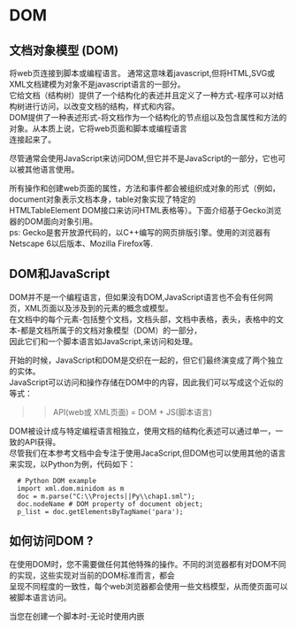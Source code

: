 # DOM

## 文档对象模型 (DOM)  
  将web页连接到脚本或编程语言。 通常这意味着javascript,但将HTML,SVG或XML文档建模为对象不是javascript语言的一部分。  
  它给文档（结构树）提供了一个结构化的表述并且定义了一种方式-程序可以对结构树进行访问，以改变文档的结构，样式和内容。  
  DOM提供了一种表述形式-将文档作为一个结构化的节点组以及包含属性和方法的对象。从本质上说，它将web页面和脚本或编程语言  
  连接起来了。  

  尽管通常会使用JavaScript来访问DOM,但它并不是JavaScript的一部分，它也可以被其他语言使用。  

  所有操作和创建web页面的属性，方法和事件都会被组织成对象的形式（例如，document对象表示文档本身，table对象实现了特定的  
  HTMLTableElement DOM接口来访问HTML表格等）。下面介绍基于Gecko浏览器的DOM面向对象引用。  
    ps: Gecko是套开放源代码的，以C++编写的网页排版引擎。使用的浏览器有Netscape 6以后版本、Mozilla Firefox等.  



## DOM和JavaScript

  DOM并不是一个编程语言，但如果没有DOM,JavaScript语言也不会有任何网页，XML页面以及涉及到的元素的概念或模型。  
  在文档中的每个元素-包括整个文档，文档头部，文档中表格，表头，表格中的文本-都是文档所属于的文档对象模型（DOM）的一部分，  
  因此它们和一个脚本语言如JavaScript,来访问和处理。  

  开始的时候，JavaScript和DOM是交织在一起的，但它们最终演变成了两个独立的实体。  
  JavaScript可以访问和操作存储在DOM中的内容，因此我们可以写成这个近似的等式：  

>> API(web或 XML页面) = DOM + JS(脚本语言)  

  DOM被设计成与特定编程语言相独立，使用文档的结构化表述可以通过单一，一致的API获得。  
  尽管我们在本参考文档中会专注于使用JacaScript,但DOM也可以使用其他的语言来实现，以Python为例，代码如下：  

```
  # Python DOM example
  import xml.dom.minidom as m
  doc = m.parse("C:\\Projects||Py\\chap1.sml");
  doc.nodeName # DOM property of document object;
  p_list = doc.getElementsByTagName('para');

```

## 如何访问DOM ? 

  在使用DOM时，您不需要做任何其他特殊的操作。不同的浏览器都有对DOM不同的实现，这些实现对当前的DOM标准而言，都会  
  呈现不同程度的一致性，每个web浏览器都会使用一些文档模型，从而使页面可以被脚本语言访问。  

  当您在创建一个脚本时-无论时使用内嵌<script>元素或者使用在web页面脚本加载的方法-您都可以是用document或window  
  元素的APId 来操作文档本身或获取文档的子类(web页面中的元素)。  

  您的DOM编程代码可能会像下面例子一样非常简单，如使用window对象的alert()函数显示一个警告信息，或者使用比较复杂  
  的方法来创建一个新的内容，如下面内容较长的实例所示。  

```
  <body onload="window.alert('welcome to my home page!');">
```

  除了定义JavaScript的<script>元素外，当文档被装载(以及当整个DOM可以被有效使用时)，JavaScript可以设定一个函数  
  来运行。下面的函数会创建一个新的H1元素，为元素添加文本，并将H1添加在文档树中。  

```
  <html>
    <head>
      <script>
        //  run this function when the document is loaded
            window.onload = function(){
        //  create a couple of elements
        //  in an otherwise empty HTML page
            heading = document.createElement("h1");
            heading_text = document.createTextNode('Big Head');
            heading.appendChild(heading_text);
            document.body.appendChild(heading);
          }
      </script>
    </head>
  </html>
```


## 重要的数据类型

  本参考文档会试图以尽可能简单的方式描述各种对象和类型。但在API中传入的不同的数据类型需要我们去注意。为简单起见，在API  
  参考文档中的语法实例通常会使用element(s)指代节点，使用nodeList(s)或element(s)来指代节点数组，使用attribute(s)  
  来指代属性节点。   

  下面的表格简单则描述了这些数据类型。   

```
  document    当一个成员返回document对象(例如，元素的ownerDocument属性返回它所属于document),这个对象就是document
              对象本身。

  element     element是指由 DOM API中成员返回的类型为element的一个元素或节点。例如，document.createElement()
              方法会返回一个node的对象引用，也就是说这个方法返回了在DOM中创建的element。element 对象实现了DOM Element
              接口以及更基本的Node接口。

  nodeList    nodeList 是一个元素的数组，如从document.getElementsByTagName()方法返回的就是这种类型。nodeList中  
              的条目由通过下标有两种方式进行访问：
              list.item(1)
              list[1]
              两种方式是等价的，第一种方式中item()是nodeList对象中的单独方法。后面的方式则使用了经典的数组语法来获取
              列表中的第二个条目

  attribute   当attribute通过成员函数（例如，通过createAttribute()方法）返回时，它是一个为属性暴露出专门接口的对象
              引用。DOM中的属性也是节点，它就像元素一样，只不过您可能会很少用到它。

  namedNoedMap namedNodeMap 和数组类似，但是条目是由name或index访问的，虽然后一种方式仅仅是为了枚举方便，因为在list
               中本来就没有特定的顺序。出于这个目的，namedNodeMap 又一个item()方法，你也可以从namedNodeMap 添加或
               移除条目。
```

## DOM 接口

[Attr](./DOM接口/attr.md)

